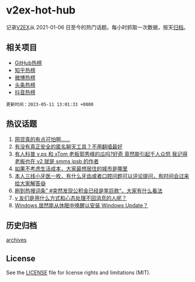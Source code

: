 # v2ex-hot-hub

 记录[V2EX](https://www.v2ex.com/)从 2021-01-06 日至今的热门话题。每小时抓取一次数据，按天[归档](archives)。
 
 ## 相关项目

- [GitHub热榜](https://github.com/it985/github-hot-hub)
- [知乎热榜](https://github.com/it985/zhihu-hot-hub)
- [微博热榜](https://github.com/it985/weibo-hot-hub)
- [头条热榜](https://github.com/it985/toutiao-hot-hub)
- [抖音热榜](https://github.com/it985/douyin-hot-hub)


 `更新时间：2023-05-11 13:01:33 +0800`

## 热议话题

1. [网贷真的有点可怕啊......](https://www.v2ex.com/t/938893)
1. [有没有真正安全的匿名聊天工具？不用翻墙最好](https://www.v2ex.com/t/938900)
1. [有人科普 v.ps 和 xTom 老板郭秀峰的瓜吗?好奇 竟然能引起千人众怒 我记得老板也在 v2 就是 smms ipsb 的作者](https://www.v2ex.com/t/939029)
1. [如果不考虑生活成本，大家最想居住的城市是哪里](https://www.v2ex.com/t/939083)
1. [本人三线小牙医一枚，有什么牙齿或者口腔问题可以评论提问，有时间会过来给大家解答😄](https://www.v2ex.com/t/939058)
1. [刷到热搜词条” #突然发现公积金已经是笔巨款“，大家有什么看法](https://www.v2ex.com/t/938910)
1. [v 友们是用什么方式和心态处理不回消息的人呢？](https://www.v2ex.com/t/938891)
1. [Windows 居然能从休眠中唤醒以安装 Windows Update？](https://www.v2ex.com/t/938863)

## 历史归档

[archives](archives)

## License

See the [LICENSE](LICENSE) file for license rights and limitations (MIT).
